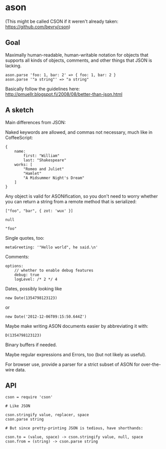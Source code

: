 # ason

(This might be called CSON if it weren't already taken:
https://github.com/bevry/cson)

## Goal

Maximally human-readable, human-writable notation for objects that supports all
kinds of objects, comments, and other things that JSON is lacking.

	ason.parse 'foo: 1, bar: 2' => { foo: 1, bar: 2 }
	ason.parse '"a string"' => "a string"

Basically follow the guidelines here:
http://pmuellr.blogspot.fi/2008/08/better-than-json.html

## A sketch

Main differences from JSON:

Naked keywords are allowed, and commas not necessary, much like in CoffeeScript:

	{
		name:
			first: "William"
			last: "Shakespeare"
		works: [
			"Romeo and Juliet"
			"Hamlet"
			"A Midsummer Night's Dream"
		]
	}

Any object is valid for ASONification, so you don't need to worry whether you
can return a string from a remote method that is serialized:

	["foo", "bar", { zot: 'wux' }]

	null

	"foo"

Single quotes, too:

	metaGreeting: '"Hello world", he said.\n'

Comments:

	options:
		// whether to enable debug features
		debug: true
		logLevel: /* 2 */ 4 


Dates, possibly looking like

	new Date(1354798123123)

or

	new Date('2012-12-06T09:15:50.644Z')

Maybe make writing ASON documents easier by abbreviating it with:

	D(1354798123123)

Binary buffers if needed.

Maybe regular expressions and Errors, too (but not likely as useful).

For browser use, provide a parser for a strict subset of ASON for over-the-wire
data.

## API

	cson = require 'cson'

	# Like JSON

	cson.stringify value, replacer, space
	cson.parse string

	# But since pretty-printing JSON is tedious, have shorthands:

	cson.to = (value, space) -> cson.stringify value, null, space
	cson.from = (string) -> cson.parse string

